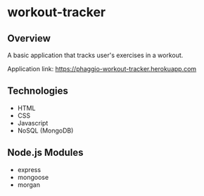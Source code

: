 # workout-tracker

## Overview
A basic application that tracks user's exercises in a workout.

Application link: https://phaggio-workout-tracker.herokuapp.com

## Technologies
* HTML
* CSS
* Javascript
* NoSQL (MongoDB)

## Node.js Modules
* express
* mongoose
* morgan

